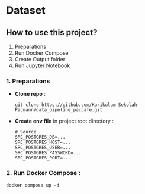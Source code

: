 ﻿# Dataset
## How to use this project?
1. Preparations
2. Run Docker Compose
3. Create Output folder
4. Run Jupyter Notebook


### 1. Preparations
- **Clone repo** :
  ```
  git clone https://github.com/Kurikulum-Sekolah-Pacmann/data_pipeline_paccafe.git
  ```

- **Create env file** in project root directory :
  ```
  # Source
  SRC_POSTGRES_DB=...
  SRC_POSTGRES_HOST=...
  SRC_POSTGRES_USER=...
  SRC_POSTGRES_PASSWORD=...
  SRC_POSTGRES_PORT=...
  ```

### 2. Run Docker Compose :
  ```
  docker compose up -d
  ```
